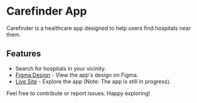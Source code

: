 # Carefinder App

Carefinder is a healthcare app designed to help users find hospitals near them.

## Features
- Search for hospitals in your vicinity.
- [Figma Design](https://tinyurl.com/ysx4jp3j) - View the app's design on Figma.
- [Live Site](https://carefinder-app-ruddy.vercel.app/) - Explore the app (Note: The app is still in progress).


Feel free to contribute or report issues. Happy exploring!

